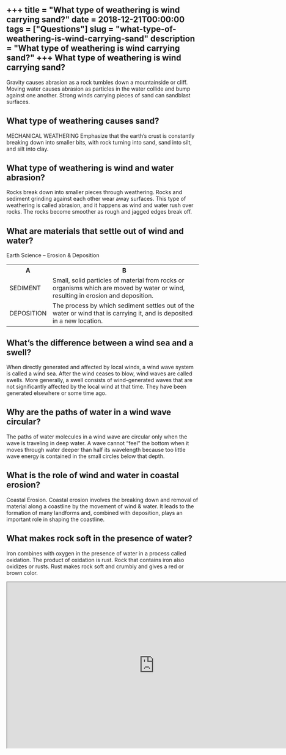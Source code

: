 +++
title = "What type of weathering is wind carrying sand?"
date = 2018-12-21T00:00:00
tags = ["Questions"]
slug = "what-type-of-weathering-is-wind-carrying-sand"
description = "What type of weathering is wind carrying sand?"
+++
What type of weathering is wind carrying sand?
----------------------------------------------

Gravity causes abrasion as a rock tumbles down a mountainside or cliff. Moving water causes abrasion as particles in the water collide and bump against one another. Strong winds carrying pieces of sand can sandblast surfaces.

What type of weathering causes sand?
------------------------------------

MECHANICAL WEATHERING Emphasize that the earth’s crust is constantly breaking down into smaller bits, with rock turning into sand, sand into silt, and silt into clay.

What type of weathering is wind and water abrasion?
---------------------------------------------------

Rocks break down into smaller pieces through weathering. Rocks and sediment grinding against each other wear away surfaces. This type of weathering is called abrasion, and it happens as wind and water rush over rocks. The rocks become smoother as rough and jagged edges break off.

What are materials that settle out of wind and water?
-----------------------------------------------------

Earth Science – Erosion &amp; Deposition

<table><tr><th>A</th><th>B</th></tr><tr><td>SEDIMENT</td><td>Small, solid particles of material from rocks or organisms which are moved by water or wind, resulting in erosion and deposition.</td></tr><tr><td>DEPOSITION</td><td>The process by which sediment settles out of the water or wind that is carrying it, and is deposited in a new location.</td></tr></table>

What’s the difference between a wind sea and a swell?
-----------------------------------------------------

When directly generated and affected by local winds, a wind wave system is called a wind sea. After the wind ceases to blow, wind waves are called swells. More generally, a swell consists of wind-generated waves that are not significantly affected by the local wind at that time. They have been generated elsewhere or some time ago.

Why are the paths of water in a wind wave circular?
---------------------------------------------------

The paths of water molecules in a wind wave are circular only when the wave is traveling in deep water. A wave cannot “feel” the bottom when it moves through water deeper than half its wavelength because too little wave energy is contained in the small circles below that depth.

What is the role of wind and water in coastal erosion?
------------------------------------------------------

Coastal Erosion. Coastal erosion involves the breaking down and removal of material along a coastline by the movement of wind &amp; water. It leads to the formation of many landforms and, combined with deposition, plays an important role in shaping the coastline.

What makes rock soft in the presence of water?
----------------------------------------------

Iron combines with oxygen in the presence of water in a process called oxidation. The product of oxidation is rust. Rock that contains iron also oxidizes or rusts. Rust makes rock soft and crumbly and gives a red or brown color.

<iframe allow="accelerometer; autoplay; clipboard-write; encrypted-media; gyroscope; picture-in-picture" allowfullscreen="" class="__youtube_prefs__  epyt-is-override  no-lazyload" data-no-lazy="1" data-origheight="433" data-origwidth="770" data-skipgform_ajax_framebjll="" height="433" id="_ytid_56644" loading="lazy" src="https://www.youtube.com/embed/YW2eGaUzq7E?enablejsapi=1&autoplay=0&cc_load_policy=0&cc_lang_pref=&iv_load_policy=1&loop=0&modestbranding=0&rel=1&fs=1&playsinline=0&autohide=2&theme=dark&color=red&controls=1&" title="YouTube player" width="770"></iframe>